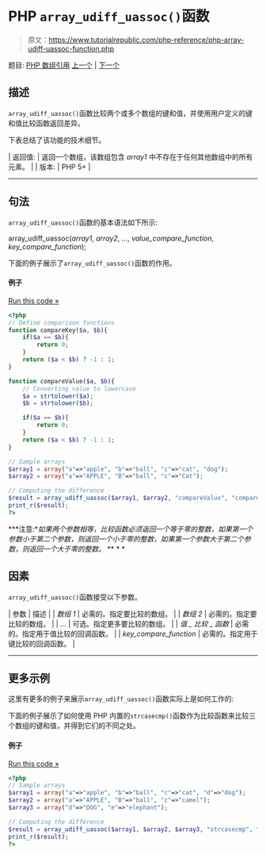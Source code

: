 # PHP `array_udiff_uassoc()`函数

> 原文：<https://www.tutorialrepublic.com/php-reference/php-array-udiff-uassoc-function.php>

题目: [PHP 数组引用](php-array-functions.php) [上一个](php-array-udiff-assoc-function.php) | [下一个](php-array-uintersect-function.php)

## 描述

`array_udiff_uassoc()`函数比较两个或多个数组的键和值，并使用用户定义的键和值比较函数返回差异。

下表总结了该功能的技术细节。

| 返回值: | 返回一个数组，该数组包含 *array1* 中不存在于任何其他数组中的所有元素。 |
| 版本: | PHP 5+ |

* * *

## 句法

`array_udiff_uassoc()`函数的基本语法如下所示:

array_udiff_uassoc(*array1*, *array2*, *...*, *value_compare_function*, *key_compare_function*);

下面的例子展示了`array_udiff_uassoc()`函数的作用。

#### 例子

[Run this code »](../codelab.php?topic=php&file=difference-of-two-arrays-using-key-value-comparison-functions "Run this code to view the output")

```php
<?php
// Define comparison functions
function compareKey($a, $b){
    if($a == $b){
        return 0;
    }
    return ($a < $b) ? -1 : 1;
}

function compareValue($a, $b){
    // Converting value to lowercase
    $a = strtolower($a);
    $b = strtolower($b);

    if($a == $b){
        return 0;
    }
    return ($a < $b) ? -1 : 1;
}

// Sample arrays
$array1 = array("a"=>"apple", "b"=>"ball", "c"=>"cat", "dog");
$array2 = array("a"=>"APPLE", "B"=>"ball", "c"=>"Cat");

// Computing the difference
$result = array_udiff_uassoc($array1, $array2, "compareValue", "compareKey");
print_r($result);
?>
```

 ***注意:**如果两个参数相等，比较函数必须返回一个等于零的整数，如果第一个参数小于第二个参数，则返回一个小于零的整数，如果第一个参数大于第二个参数，则返回一个大于零的整数。*  ** * *

## 因素

`array_udiff_uassoc()`函数接受以下参数。

| 参数 | 描述 |
| *数组 1* | 必需的。指定要比较的数组。 |
| *数组 2* | 必需的。指定要比较的数组。 |
| *...* | 可选。指定更多要比较的数组。 |
| *值 _ 比较 _ 函数* | 必需的。指定用于值比较的回调函数。 |
| *key_compare_function* | 必需的。指定用于键比较的回调函数。 |

* * *

## 更多示例

这里有更多的例子来展示`array_udiff_uassoc()`函数实际上是如何工作的:

下面的例子展示了如何使用 PHP 内置的`strcasecmp()`函数作为比较函数来比较三个数组的键和值，并得到它们的不同之处。

#### 例子

[Run this code »](../codelab.php?topic=php&file=difference-of-three-arrays-using-key-value-comparison-functions "Run this code to view the output")

```php
<?php
// Sample arrays
$array1 = array("a"=>"apple", "b"=>"ball", "c"=>"cat", "d"=>"dog");
$array2 = array("a"=>"APPLE", "B"=>"ball", "c"=>"camel");
$array3 = array("d"=>"DOG", "e"=>"elephant");

// Computing the difference
$result = array_udiff_uassoc($array1, $array2, $array3, "strcasecmp", "strcasecmp");
print_r($result);
?>
```

